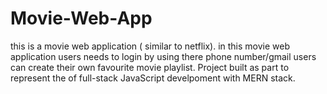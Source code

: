 # Movie-Web-App
this is a movie web application ( similar to netflix). 
in this movie web application users needs to login by using there phone number/gmail 
users can create their own favourite movie playlist.
Project built as part to represent the of full-stack JavaScript develpoment with MERN stack.
